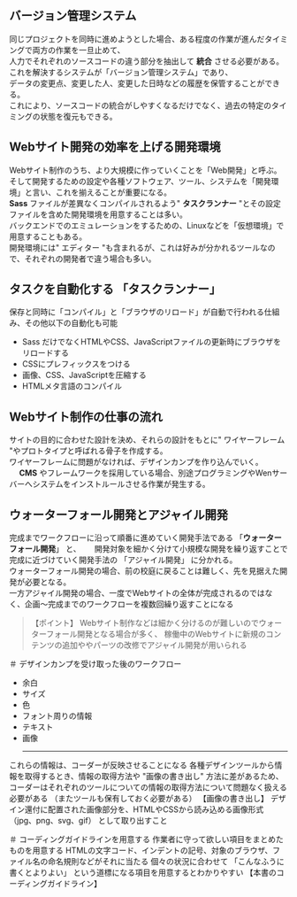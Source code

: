 

## バージョン管理システム 
同じプロジェクトを同時に進めようとした場合、ある程度の作業が進んだタイミングで両方の作業を一旦止めて、  
人力でそれぞれのソースコードの違う部分を抽出して **統合** させる必要がある。  
これを解決するシステムが「バージョン管理システム」であり、  
データの変更点、変更した人、変更した日時などの履歴を保管することができる。  
これにより、ソースコードの統合がしやすくなるだけでなく、過去の特定のタイミングの状態を復元もできる。  

## Webサイト開発の効率を上げる開発環境
Webサイト制作のうち、より大規模に作っていくことを「Web開発」と呼ぶ。  
そして開発するための設定や各種ソフトウェア、ツール、システムを「開発環境」と言い、これを揃えることが重要になる。  
  **Sass** ファイルが差異なくコンパイルされるよう" **タスクランナー** "とその設定ファイルを含めた開発環境を用意することは多い。  
バックエンドでのエミュレーションをするための、Linuxなどを「仮想環境」で用意することもある。  
開発環境には" エディター "も含まれるが、これは好みが分かれるツールなので、それぞれの開発者で違う場合も多い。


## タスクを自動化する 「タスクランナー」 
保存と同時に「コンパイル」と「ブラウザのリロード」が自動で行われる仕組み、その他以下の自動化も可能 
* Sass だけでなくHTMLやCSS、JavaScriptファイルの更新時にブラウザをリロードする
* CSSにプレフィックスをつける
* 画像、CSS、JavaScriptを圧縮する
* HTMLメタ言語のコンパイル


## Webサイト制作の仕事の流れ
サイトの目的に合わせた設計を決め、それらの設計をもとに" ワイヤーフレーム "やプロトタイプと呼ばれる骨子を作成する。  
ワイヤーフレームに問題がなければ、デザインカンプを作り込んでいく。  
　 **CMS** やフレームワークを採用している場合、別途プログラミングやWenサーバーへシステムをインストルールさせる作業が発生する。  
<!--  【CMS】  
HTMLやCSSなどの専門知識がなくとも、管理・更新ができるように構築されたシステム  
代表的なものとして Wordpress などがある  
 -->

## ウォーターフォール開発とアジャイル開発 
完成までワークフローに沿って順番に進めていく開発手法である 「**ウォーターフォール開発**」 と、　　
開発対象を細かく分けて小規模な開発を繰り返すことで完成に近づけていく開発手法の 「アジャイル開発」 に分かれる。  
ウォーターフォール開発の場合、前の校庭に戻ることは難しく、先を見据えた開発が必要となる。  
一方アジャイル開発の場合、一度でWebサイトの全体が完成されるのではなく、企画〜完成までのワークフローを複数回繰り返すことになる  
>  【ポイント】
> Webサイト制作などは細かく分けるのが難しいのでウォーターフォール開発となる場合が多く、
> 稼働中のWebサイトに新規のコンテンツの追加ややパーツの改修でアジャイル開発が用いられる


 ＃ デザインカンプを受け取った後のワークフロー 
* 余白
* サイズ
* 色
* フォント周りの情報
* テキスト
* 画像
	 - - - - -
これらの情報は、コーダーが反映させることになる 
各種デザインツールから情報を取得するとき、情報の取得方法や "画像の書き出し" 方法に差があるため、
コーダーはそれぞれのツールについての情報の取得方法について問題なく扱える必要がある 	（またツールも保有しておく必要がある）
	【画像の書き出し】
	デザイン還付に配置された画像部分を、HTMLやCSSから読み込める画像形式 （jpg、png、svg、gif） として取り出すこと


 ＃ コーディングガイドラインを用意する 
作業者に守って欲しい項目をまとめたものを用意する 
HTMLの文字コード、インデントの記号、対象のブラウザ、ファイル名の命名規則などがそれに当たる
個々の状況に合わせて 「こんなふうに書くとよりよい」 という道標になる項目を用意するとわかりやすい
	【本書のコーディングガイドライン】



